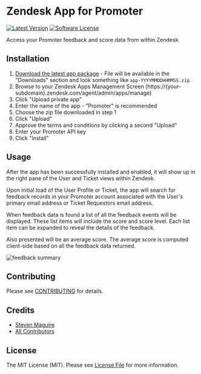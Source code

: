 # Zendesk App for Promoter

[![Latest Version](https://img.shields.io/github/release/delivered/promoter-zendesk.svg?style=flat-square)](https://github.com/delivered/promoter-zendesk/releases)
[![Software License](https://img.shields.io/badge/license-MIT-brightgreen.svg?style=flat-square)](LICENSE.md)

Access your Promoter feedback and score data from within Zendesk.

## Installation

1. [Download the latest app package](https://github.com/delivered/promoter-zendesk/releases/latest) - File will be available in the "Downloads" section and look something like `app-YYYYMMDDHHMMSS.zip`.
2. Browse to your Zendesk Apps Management Screen (https://{your-subdomain}.zendesk.com/agent/admin/apps/manage)
3. Click "Upload private app"
4. Enter the name of the app - "Promoter" is recommended
5. Choose the zip file downloaded in step 1
6. Click "Upload"
7. Approve the terms and conditions by clicking a second "Upload"
8. Enter your Promoter API key
9. Click "Install"

## Usage

After the app has been successfully installed and enabled, it will show up in the right pane of the User and Ticket views within Zendesk.

Upon initial load of the User Profile or Ticket, the app will search for feedback records in your Promoter account associated with the User's primary email address or Ticket Requestors email address.

When feedback data is found a list of all the feedback events will be displayed. These list items will include the score and score level. Each list item can be expanded to reveal the details of the feedback.

Also presented will be an average score. The average score is computed client-side based on all the feedback data returned.

![feedback summary](https://d17oy1vhnax1f7.cloudfront.net/items/3I3Z0F0E040Y3I303b3q/Screen%20Shot%202016-09-27%20at%2011.34.57%20AM.png?v=6a95f4d1)

## Contributing

Please see [CONTRIBUTING](https://github.com/delivered/promoter-zendesk/blob/master/CONTRIBUTING.md) for details.

## Credits

- [Steven Maguire](https://github.com/stevenmaguire)
- [All Contributors](https://github.com/delivered/promoter-zendesk/contributors)

## License

The MIT License (MIT). Please see [License File](https://github.com/delivered/promoter-zendesk/blob/master/LICENSE) for more information.



